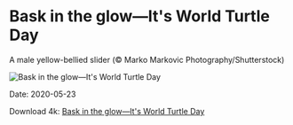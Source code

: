 # Bask in the glow—It's World Turtle Day

A male yellow-bellied slider (© Marko Markovic Photography/Shutterstock)

![Bask in the glow—It's World Turtle Day](https://bing.com/th?id=OHR.SunSalutation_EN-US2164003866_UHD.jpg&rf=LaDigue_UHD.jpg&pid=hp&w=1024&h=576)

Date: 2020-05-23

Download 4k: [Bask in the glow—It's World Turtle Day](https://bing.com/th?id=OHR.SunSalutation_EN-US2164003866_UHD.jpg&rf=LaDigue_UHD.jpg&pid=hp&w=3840&h=2160)

